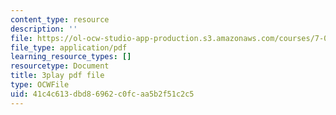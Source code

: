 ```yaml
---
content_type: resource
description: ''
file: https://ol-ocw-studio-app-production.s3.amazonaws.com/courses/7-016-introductory-biology-fall-2018/41c4c613dbd86962c0fcaa5b2f51c2c5_aKTOS0Nrlug.pdf
file_type: application/pdf
learning_resource_types: []
resourcetype: Document
title: 3play pdf file
type: OCWFile
uid: 41c4c613-dbd8-6962-c0fc-aa5b2f51c2c5
---
```

